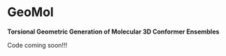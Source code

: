 # GeoMol

**Torsional Geometric Generation of Molecular 3D Conformer Ensembles**

Code coming soon!!!
